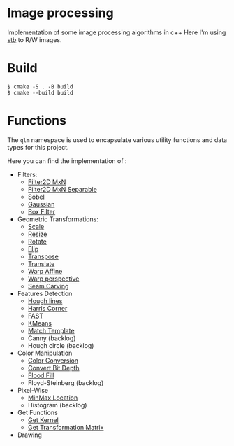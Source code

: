 # Image processing
Implementation of some image processing algorithms in c++
Here I'm using [stb](https://github.com/nothings/stb) to R/W images.

# Build
    $ cmake -S . -B build
    $ cmake --build build

# Functions
The `qlm` namespace is used to encapsulate various utility functions and data types for this project.

Here you can find the implementation of :
* Filters:
    * [Filter2D MxN](shakhbat_cv/doc/Functions/Filters/Filter2D)
    * [Filter2D MxN Separable](shakhbat_cv/doc/Functions/Filters/SepFilter2D)
    * [Sobel](shakhbat_cv/doc/Functions/Filters/Sobel)
    * [Gaussian](shakhbat_cv/doc/Functions/Filters/Gaussian)
    * [Box Filter](shakhbat_cv/doc/Functions/Filters/BoxFilter)
* Geometric Transformations:
    * [Scale](shakhbat_cv/doc/Functions/Geometric%20Transformations/Scale)
    * [Resize](shakhbat_cv/doc/Functions/Geometric%20Transformations/Resize)
    * [Rotate](shakhbat_cv/doc/Functions/Geometric%20Transformations/Rotate)
    * [Flip](shakhbat_cv/doc/Functions/Geometric%20Transformations/Flip)
    * [Transpose](shakhbat_cv/doc/Functions/Geometric%20Transformations/Transpose)
    * [Translate](shakhbat_cv/doc/Functions/Geometric%20Transformations/Translate)
    * [Warp Affine](shakhbat_cv/doc/Functions/Geometric%20Transformations/WarpAffine)
    * [Warp perspective](shakhbat_cv/doc/Functions/Geometric%20Transformations/WarpPerspective)
    * [Seam Carving](shakhbat_cv/doc/Functions/Geometric%20Transformations/SeamCarving)
* Features Detection
    * [Hough lines](shakhbat_cv/doc/Functions/Features%20Detection/HoughLines)
    * [Harris Corner](shakhbat_cv/doc/Functions/Features%20Detection/HarrisCorner)
    * [FAST](shakhbat_cv/doc/Functions/Features%20Detection/FAST)
    * [KMeans](shakhbat_cv/doc/Functions/Features%20Detection/KMeans)
    * [Match Template](shakhbat_cv/doc/Functions/Features%20Detection/MatchTemplate)
    * Canny (backlog)
    * Hough circle (backlog)
* Color Manipulation
    * [Color Conversion](shakhbat_cv/doc/Functions/Color%20Manipulation/ColorConvert)
    * [Convert Bit Depth](shakhbat_cv/doc/Functions/Color%20Manipulation/ConvertBitDepth)
    * [Flood Fill](shakhbat_cv/doc/Functions/Color%20Manipulation/FloodFill)
    * Floyd-Steinberg (backlog)
* Pixel-Wise
    * [MinMax Location](shakhbat_cv/doc/Functions/Pixel-Wise/MinMaxLoc)
    * Histogram (backlog)
* Get Functions
    * [Get Kernel](shakhbat_cv/doc/Functions/Get%20functions/Get%20Kernel)
    * [Get Transformation Matrix](shakhbat_cv/doc/Functions/Get%20functions/Get%20Transformation%20Matrix)
* Drawing
